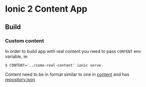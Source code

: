 # Ionic 2 Content App

## Build ##

### Custom content ###

In order to build app with real content you need to pass  `CONTENT` env variable, ie: 

    $ CONTENT='../some-real-content' ionic serve 

Content need to be in format similar to one in [content](content) and has [repository.json](content/repository.json)
 